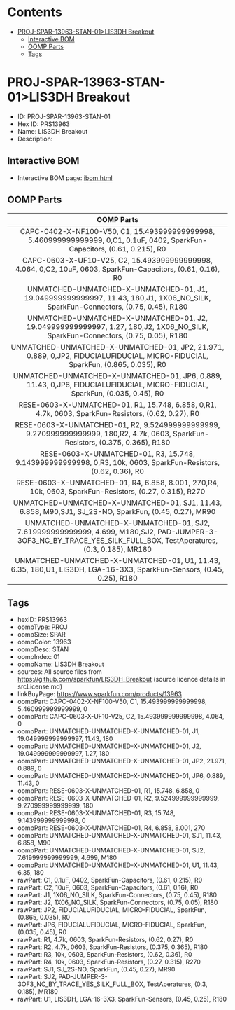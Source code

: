 



Contents
========

* [PROJ-SPAR-13963-STAN-01>LIS3DH Breakout](#proj-spar-13963-stan-01lis3dh-breakout)
	* [Interactive BOM](#interactive-bom)
	* [OOMP Parts](#oomp-parts)
	* [Tags](#tags)

# PROJ-SPAR-13963-STAN-01>LIS3DH Breakout

- ID: PROJ-SPAR-13963-STAN-01
- Hex ID: PRS13963
- Name: LIS3DH Breakout
- Description: 

## Interactive BOM

- Interactive BOM page: [ibom.html](kicad/bom/ibom.html)

## OOMP Parts
  

|OOMP Parts|
| :---: |
|CAPC-0402-X-NF100-V50, C1, 15.493999999999998, 5.460999999999999, 0,C1, 0.1uF, 0402, SparkFun-Capacitors, (0.61, 0.215), R0|
|CAPC-0603-X-UF10-V25, C2, 15.493999999999998, 4.064, 0,C2, 10uF, 0603, SparkFun-Capacitors, (0.61, 0.16), R0|
|UNMATCHED-UNMATCHED-X-UNMATCHED-01, J1, 19.049999999999997, 11.43, 180,J1, 1X06_NO_SILK, SparkFun-Connectors, (0.75, 0.45), R180|
|UNMATCHED-UNMATCHED-X-UNMATCHED-01, J2, 19.049999999999997, 1.27, 180,J2, 1X06_NO_SILK, SparkFun-Connectors, (0.75, 0.05), R180|
|UNMATCHED-UNMATCHED-X-UNMATCHED-01, JP2, 21.971, 0.889, 0,JP2, FIDUCIALUFIDUCIAL, MICRO-FIDUCIAL, SparkFun, (0.865, 0.035), R0|
|UNMATCHED-UNMATCHED-X-UNMATCHED-01, JP6, 0.889, 11.43, 0,JP6, FIDUCIALUFIDUCIAL, MICRO-FIDUCIAL, SparkFun, (0.035, 0.45), R0|
|RESE-0603-X-UNMATCHED-01, R1, 15.748, 6.858, 0,R1, 4.7k, 0603, SparkFun-Resistors, (0.62, 0.27), R0|
|RESE-0603-X-UNMATCHED-01, R2, 9.524999999999999, 9.270999999999999, 180,R2, 4.7k, 0603, SparkFun-Resistors, (0.375, 0.365), R180|
|RESE-0603-X-UNMATCHED-01, R3, 15.748, 9.143999999999998, 0,R3, 10k, 0603, SparkFun-Resistors, (0.62, 0.36), R0|
|RESE-0603-X-UNMATCHED-01, R4, 6.858, 8.001, 270,R4, 10k, 0603, SparkFun-Resistors, (0.27, 0.315), R270|
|UNMATCHED-UNMATCHED-X-UNMATCHED-01, SJ1, 11.43, 6.858, M90,SJ1, SJ_2S-NO, SparkFun, (0.45, 0.27), MR90|
|UNMATCHED-UNMATCHED-X-UNMATCHED-01, SJ2, 7.619999999999999, 4.699, M180,SJ2, PAD-JUMPER-3-3OF3_NC_BY_TRACE_YES_SILK_FULL_BOX, TestAperatures, (0.3, 0.185), MR180|
|UNMATCHED-UNMATCHED-X-UNMATCHED-01, U1, 11.43, 6.35, 180,U1, LIS3DH, LGA-16-3X3, SparkFun-Sensors, (0.45, 0.25), R180|

## Tags

- hexID: PRS13963
- oompType: PROJ
- oompSize: SPAR
- oompColor: 13963
- oompDesc: STAN
- oompIndex: 01
- oompName: LIS3DH Breakout
- sources: All source files from https://github.com/sparkfun/LIS3DH_Breakout (source licence details in srcLicense.md)
- linkBuyPage: https://www.sparkfun.com/products/13963
- oompPart: CAPC-0402-X-NF100-V50, C1, 15.493999999999998, 5.460999999999999, 0
- oompPart: CAPC-0603-X-UF10-V25, C2, 15.493999999999998, 4.064, 0
- oompPart: UNMATCHED-UNMATCHED-X-UNMATCHED-01, J1, 19.049999999999997, 11.43, 180
- oompPart: UNMATCHED-UNMATCHED-X-UNMATCHED-01, J2, 19.049999999999997, 1.27, 180
- oompPart: UNMATCHED-UNMATCHED-X-UNMATCHED-01, JP2, 21.971, 0.889, 0
- oompPart: UNMATCHED-UNMATCHED-X-UNMATCHED-01, JP6, 0.889, 11.43, 0
- oompPart: RESE-0603-X-UNMATCHED-01, R1, 15.748, 6.858, 0
- oompPart: RESE-0603-X-UNMATCHED-01, R2, 9.524999999999999, 9.270999999999999, 180
- oompPart: RESE-0603-X-UNMATCHED-01, R3, 15.748, 9.143999999999998, 0
- oompPart: RESE-0603-X-UNMATCHED-01, R4, 6.858, 8.001, 270
- oompPart: UNMATCHED-UNMATCHED-X-UNMATCHED-01, SJ1, 11.43, 6.858, M90
- oompPart: UNMATCHED-UNMATCHED-X-UNMATCHED-01, SJ2, 7.619999999999999, 4.699, M180
- oompPart: UNMATCHED-UNMATCHED-X-UNMATCHED-01, U1, 11.43, 6.35, 180
- rawPart: C1, 0.1uF, 0402, SparkFun-Capacitors, (0.61, 0.215), R0
- rawPart: C2, 10uF, 0603, SparkFun-Capacitors, (0.61, 0.16), R0
- rawPart: J1, 1X06_NO_SILK, SparkFun-Connectors, (0.75, 0.45), R180
- rawPart: J2, 1X06_NO_SILK, SparkFun-Connectors, (0.75, 0.05), R180
- rawPart: JP2, FIDUCIALUFIDUCIAL, MICRO-FIDUCIAL, SparkFun, (0.865, 0.035), R0
- rawPart: JP6, FIDUCIALUFIDUCIAL, MICRO-FIDUCIAL, SparkFun, (0.035, 0.45), R0
- rawPart: R1, 4.7k, 0603, SparkFun-Resistors, (0.62, 0.27), R0
- rawPart: R2, 4.7k, 0603, SparkFun-Resistors, (0.375, 0.365), R180
- rawPart: R3, 10k, 0603, SparkFun-Resistors, (0.62, 0.36), R0
- rawPart: R4, 10k, 0603, SparkFun-Resistors, (0.27, 0.315), R270
- rawPart: SJ1, SJ_2S-NO, SparkFun, (0.45, 0.27), MR90
- rawPart: SJ2, PAD-JUMPER-3-3OF3_NC_BY_TRACE_YES_SILK_FULL_BOX, TestAperatures, (0.3, 0.185), MR180
- rawPart: U1, LIS3DH, LGA-16-3X3, SparkFun-Sensors, (0.45, 0.25), R180
